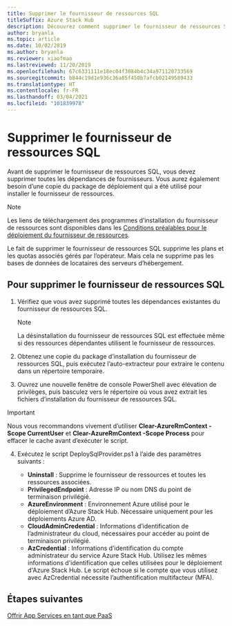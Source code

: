 ```yaml
---
title: Supprimer le fournisseur de ressources SQL
titleSuffix: Azure Stack Hub
description: Découvrez comment supprimer le fournisseur de ressources SQL de votre déploiement Azure Stack Hub.
author: bryanla
ms.topic: article
ms.date: 10/02/2019
ms.author: bryanla
ms.reviewer: xiaofmao
ms.lastreviewed: 11/20/2019
ms.openlocfilehash: 67c6331111e18ec04f3084b4c34a971120733569
ms.sourcegitcommit: b844c19d1e936c36a85f450b7afcb02149589433
ms.translationtype: HT
ms.contentlocale: fr-FR
ms.lasthandoff: 03/04/2021
ms.locfileid: "101839978"
---
```

# <a name="remove-the-sql-resource-provider"></a>Supprimer le fournisseur de ressources SQL

Avant de supprimer le fournisseur de ressources SQL, vous devez supprimer toutes les dépendances de fournisseurs. Vous aurez également besoin d’une copie du package de déploiement qui a été utilisé pour installer le fournisseur de ressources.

> [!NOTE]
> Les liens de téléchargement des programmes d’installation du fournisseur de ressources sont disponibles dans les [Conditions préalables pour le déploiement du fournisseur de ressources](./azure-stack-sql-resource-provider-deploy.md#prerequisites).

Le fait de supprimer le fournisseur de ressources SQL supprime les plans et les quotas associés gérés par l’opérateur. Mais cela ne supprime pas les bases de données de locataires des serveurs d’hébergement.

## <a name="to-remove-the-sql-resource-provider"></a>Pour supprimer le fournisseur de ressources SQL

1. Vérifiez que vous avez supprimé toutes les dépendances existantes du fournisseur de ressources SQL.

   > [!NOTE]
   > La désinstallation du fournisseur de ressources SQL est effectuée même si des ressources dépendantes utilisent le fournisseur de ressources.
  
2. Obtenez une copie du package d’installation du fournisseur de ressources SQL, puis exécutez l’auto-extracteur pour extraire le contenu dans un répertoire temporaire.

3. Ouvrez une nouvelle fenêtre de console PowerShell avec élévation de privilèges, puis basculez vers le répertoire où vous avez extrait les fichiers d’installation du fournisseur de ressources SQL.

> [!IMPORTANT]
> Nous vous recommandons vivement d’utiliser **Clear-AzureRmContext -Scope CurrentUser** et **Clear-AzureRmContext -Scope Process** pour effacer le cache avant d’exécuter le script.


4. Exécutez le script DeploySqlProvider.ps1 à l’aide des paramètres suivants :

    * **Uninstall** : Supprime le fournisseur de ressources et toutes les ressources associées.
    * **PrivilegedEndpoint** : Adresse IP ou nom DNS du point de terminaison privilégié.
    * **AzureEnvironment** : Environnement Azure utilisé pour le déploiement d’Azure Stack Hub. Nécessaire uniquement pour les déploiements Azure AD.
    * **CloudAdminCredential** : Informations d’identification de l’administrateur du cloud, nécessaires pour accéder au point de terminaison privilégié.
    * **AzCredential** : Informations d’identification du compte administrateur du service Azure Stack Hub. Utilisez les mêmes informations d'identification que celles utilisées pour le déploiement d'Azure Stack Hub. Le script échoue si le compte que vous utilisez avec AzCredential nécessite l’authentification multifacteur (MFA).

## <a name="next-steps"></a>Étapes suivantes

[Offrir App Services en tant que PaaS](azure-stack-app-service-overview.md)
